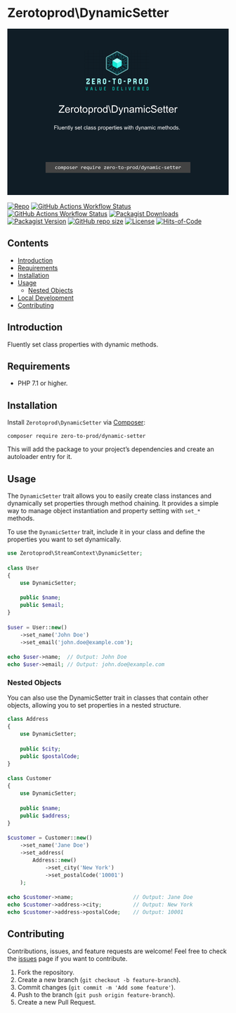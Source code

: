 # Zerotoprod\DynamicSetter

![](./art/logo.png)

[![Repo](https://img.shields.io/badge/github-gray?logo=github)](https://github.com/zero-to-prod/dynamic-setter)
[![GitHub Actions Workflow Status](https://img.shields.io/github/actions/workflow/status/zero-to-prod/dynamic-setter/test.yml?label=test)](https://github.com/zero-to-prod/dynamic-setter/actions)
[![GitHub Actions Workflow Status](https://img.shields.io/github/actions/workflow/status/zero-to-prod/dynamic-setter/backwards_compatibility.yml?label=backwards_compatibility)](https://github.com/zero-to-prod/dynamic-setter/actions)
[![Packagist Downloads](https://img.shields.io/packagist/dt/zero-to-prod/dynamic-setter?color=blue)](https://packagist.org/packages/zero-to-prod/dynamic-setter/stats)
[![Packagist Version](https://img.shields.io/packagist/v/zero-to-prod/dynamic-setter?color=f28d1a)](https://packagist.org/packages/zero-to-prod/dynamic-setter)
[![GitHub repo size](https://img.shields.io/github/repo-size/zero-to-prod/dynamic-setter)](https://github.com/zero-to-prod/dynamic-setter)
[![License](https://img.shields.io/packagist/l/zero-to-prod/dynamic-setter?color=red)](https://github.com/zero-to-prod/dynamic-setter/blob/main/LICENSE.md)
[![Hits-of-Code](https://hitsofcode.com/github/zero-to-prod/dynamic-setter?branch=main)](https://hitsofcode.com/github/zero-to-prod/dynamic-setter/view?branch=main)

## Contents

- [Introduction](#introduction)
- [Requirements](#requirements)
- [Installation](#installation)
- [Usage](#usage)
    - [Nested Objects](#nested-objects)
- [Local Development](./LOCAL_DEVELOPMENT.md)
- [Contributing](#contributing)

## Introduction

Fluently set class properties with dynamic methods.

## Requirements

- PHP 7.1 or higher.

## Installation

Install `Zerotoprod\DynamicSetter` via [Composer](https://getcomposer.org/):

```shell
composer require zero-to-prod/dynamic-setter
```

This will add the package to your project’s dependencies and create an autoloader entry for it.

## Usage

The `DynamicSetter` trait allows you to easily create class instances and dynamically set properties through method chaining.
It provides a simple way to manage object instantiation and property setting with `set_*` methods.

To use the `DynamicSetter` trait, include it in your class and define the properties you want to set dynamically.

```php
use Zerotoprod\StreamContext\DynamicSetter;

class User
{
    use DynamicSetter;

    public $name;
    public $email;
}

$user = User::new()
    ->set_name('John Doe')
    ->set_email('john.doe@example.com');

echo $user->name;  // Output: John Doe
echo $user->email; // Output: john.doe@example.com
```

### Nested Objects

You can also use the DynamicSetter trait in classes that contain other objects, allowing you to set properties in a nested structure.

```php
class Address
{
    use DynamicSetter;

    public $city;
    public $postalCode;
}

class Customer
{
    use DynamicSetter;

    public $name;
    public $address;
}

$customer = Customer::new()
    ->set_name('Jane Doe')
    ->set_address(
        Address::new()
            ->set_city('New York')
            ->set_postalCode('10001')
    );

echo $customer->name;                   // Output: Jane Doe
echo $customer->address->city;          // Output: New York
echo $customer->address->postalCode;    // Output: 10001
```

## Contributing

Contributions, issues, and feature requests are welcome!
Feel free to check the [issues](https://github.com/zero-to-prod/dynamic-setter/issues) page if you want to contribute.

1. Fork the repository.
2. Create a new branch (`git checkout -b feature-branch`).
3. Commit changes (`git commit -m 'Add some feature'`).
4. Push to the branch (`git push origin feature-branch`).
5. Create a new Pull Request.

